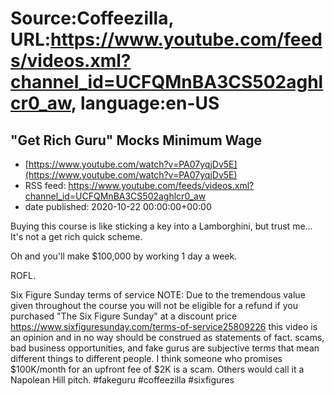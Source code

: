 # Source:Coffeezilla, URL:https://www.youtube.com/feeds/videos.xml?channel_id=UCFQMnBA3CS502aghlcr0_aw, language:en-US

## "Get Rich Guru" Mocks Minimum Wage
 - [https://www.youtube.com/watch?v=PA07yqjDv5E](https://www.youtube.com/watch?v=PA07yqjDv5E)
 - RSS feed: https://www.youtube.com/feeds/videos.xml?channel_id=UCFQMnBA3CS502aghlcr0_aw
 - date published: 2020-10-22 00:00:00+00:00

Buying this course is like sticking a key into a Lamborghini, but trust me... It's not a get rich quick scheme. 

Oh and you'll make $100,000 by working 1 day a week. 

ROFL.

Six Figure Sunday terms of service
NOTE: Due to the tremendous value given throughout the course you will not be eligible for a refund if you purchased "The Six Figure Sunday" at a discount price
https://www.sixfiguresunday.com/terms-of-service25809226
this video is an opinion and in no way should be construed as statements of fact. scams, bad business opportunities, and fake gurus are subjective terms that mean different things to different people. I think someone who promises $100K/month for an upfront fee of $2K is a scam. Others would call it a Napolean Hill pitch.
#fakeguru #coffeezilla #sixfigures

